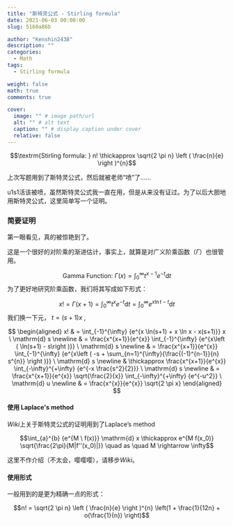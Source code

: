 ```yaml
---
title: "斯特灵公式 - Stirling formula"
date: 2021-06-03 00:00:00
slug: 5160a86b

author: "Kenshin2438"
description: ""
categories:
  - Math
tags:
  - Stirling formula

weight: false
math: true
comments: true

cover:
  image: "" # image path/url
  alt: "" # alt text
  caption: "" # display caption under cover
  relative: false
---
```


$$\textrm{Stirling formula: } n! \thickapprox \sqrt{2 \pi n} \left ( \frac{n}{e} \right )^{n}$$

上次写题用到了斯特灵公式，然后就被老师“喷”了……

u1s1活该被喷，虽然斯特灵公式我一直在用，但是从来没有证过。为了以后大胆地用斯特灵公式，这里简单写一个证明。

<!--more-->

### 简要证明

第一眼看见，真的被惊艳到了。

这是一个很好的对阶乘的渐进估计，事实上，就算是对广义阶乘函数（$\Gamma$）也很管用。

$$\textrm{Gamma Function: }\Gamma{(x)} = \int_{0}^{\infty} t^{x-1}e^{-t} \mathrm{d} t$$
为了更好地研究阶乘函数，我们将其写成如下形式：

$$x! = \Gamma (x+1) = \int_{0}^{\infty} {t^{x}e^{-t}} \mathrm{d} t = \int_{0}^{\infty} {e^{x \ln t - t}} \mathrm{d} t$$
我们换一下元， $t = (s+1)x$ ,

$$
\begin{aligned}
x! 
& = \int_{-1}^{\infty} {e^{x \ln(s+1) + x \ln x - x(s+1)}} x \ \mathrm{d} s \newline
& = \frac{x^{x+1}}{e^{x}} \int_{-1}^{\infty} {e^{x\left ( \ln(s+1) - s\right )}} \ \mathrm{d} s \newline
& = \frac{x^{x+1}}{e^{x}} \int_{-1}^{\infty} {e^{x\left ( -s + \sum_{n=1}^{\infty}{\frac{(-1)^{n-1}}{n} s^{n}} \right )}} \ \mathrm{d} s \newline
& \thickapprox \frac{x^{x+1}}{e^{x}} \int_{-\infty}^{+\infty} {e^{-x \frac{s^2}{2}}} \ \mathrm{d} s \newline
& = \frac{x^{x+1}}{e^{x}} \sqrt{\frac{2}{x}} \int_{-\infty}^{+\infty} {e^{-u^2}} \ \mathrm{d} u \newline
& = \frac{x^{x}}{e^{x}} \sqrt{2 \pi x}
\end{aligned}
$$

####  使用 Laplace's method

$Wiki$上关于斯特灵公式的证明用到了$\text{Laplace's method}$

$$\int_{a}^{b} {e^{M \ f(x)}} \mathrm{d} x \thickapprox e^{M f(x_0)} \sqrt{\frac{2\pi}{M|f''(x_0)|}} \quad as \quad M \rightarrow \infty$$

这里不作介绍（不太会，嘤嘤嘤），请移步$Wiki$。

#### 使用形式

一般用到的是更为精确一点的形式：

$$n! = \sqrt{2 \pi n} \left ( \frac{n}{e} \right )^{n} \left(1 + \frac{1}{12n} + o(\frac{1}{n}) \right)$$